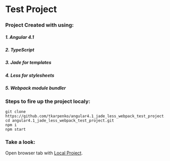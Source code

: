 # Test Project

### Project Created with using:

##### 1. Angular 4.1
##### 2. TypeScript
##### 3. Jade for templates 
##### 4. Less for stylesheets
##### 5. Webpack module bundler

### Steps to fire up the project localy:

```
git clone https://github.com/tkarpenko/angular4.1_jade_less_webpack_test_project.git
cd angular4.1_jade_less_webpack_test_project.git
npm i
npm start
```

### Take a look:
Open browser tab with [Local Project](http://localhost:9090/).


